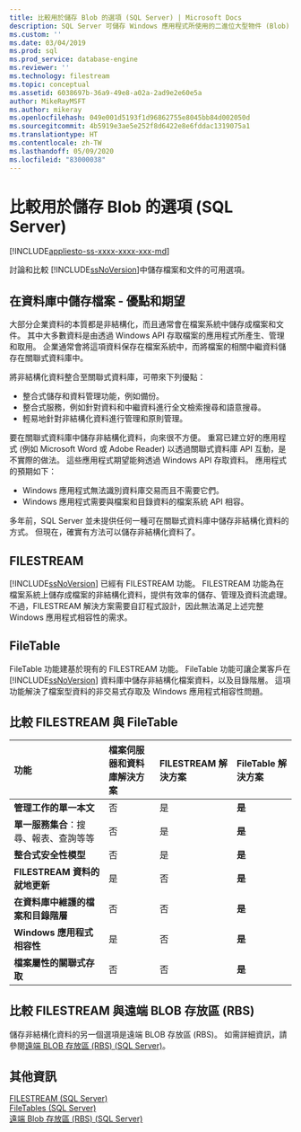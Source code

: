 ```yaml
---
title: 比較用於儲存 Blob 的選項 (SQL Server) | Microsoft Docs
description: SQL Server 可儲存 Windows 應用程式所使用的二進位大型物件 (Blob) 資料。 比較此關聯式資料庫中用於儲存非結構化資料的選項。
ms.custom: ''
ms.date: 03/04/2019
ms.prod: sql
ms.prod_service: database-engine
ms.reviewer: ''
ms.technology: filestream
ms.topic: conceptual
ms.assetid: 6038697b-36a9-49e8-a02a-2ad9e2e60e5a
author: MikeRayMSFT
ms.author: mikeray
ms.openlocfilehash: 049e001d5193f1d96862755e8045bb84d002050d
ms.sourcegitcommit: 4b5919e3ae5e252f8d6422e8e6fddac1319075a1
ms.translationtype: HT
ms.contentlocale: zh-TW
ms.lasthandoff: 05/09/2020
ms.locfileid: "83000038"
---
```

# <a name="compare-options-for-storing-blobs-sql-server"></a>比較用於儲存 Blob 的選項 (SQL Server)

[!INCLUDE[appliesto-ss-xxxx-xxxx-xxx-md](../../includes/appliesto-ss-xxxx-xxxx-xxx-md.md)]

討論和比較 [!INCLUDE[ssNoVersion](../../includes/ssnoversion-md.md)]中儲存檔案和文件的可用選項。

## <a name="storing-files-in-the-database---benefits-and-expectations"></a><a name="Expectations"></a> 在資料庫中儲存檔案 - 優點和期望

大部分企業資料的本質都是非結構化，而且通常會在檔案系統中儲存成檔案和文件。 其中大多數資料是由透過 Windows API 存取檔案的應用程式所產生、管理和取用。 企業通常會將這項資料保存在檔案系統中，而將檔案的相關中繼資料儲存在關聯式資料庫中。

將非結構化資料整合至關聯式資料庫，可帶來下列優點：

- 整合式儲存和資料管理功能，例如備份。
- 整合式服務，例如針對資料和中繼資料進行全文檢索搜尋和語意搜尋。
- 輕易地針對非結構化資料進行管理和原則管理。

要在關聯式資料庫中儲存非結構化資料，向來很不方便。 重寫已建立好的應用程式 (例如 Microsoft Word 或 Adobe Reader) 以透過關聯式資料庫 API 互動，是不實際的做法。 這些應用程式期望能夠透過 Windows API 存取資料。 應用程式的預期如下：

- Windows 應用程式無法識別資料庫交易而且不需要它們。
- Windows 應用程式需要與檔案和目錄資料的檔案系統 API 相容。

多年前，SQL Server 並未提供任何一種可在關聯式資料庫中儲存非結構化資料的方式。 但現在，確實有方法可以儲存非結構化資料了。

## <a name="filestream"></a><a name="Filestream"></a> FILESTREAM

[!INCLUDE[ssNoVersion](../../includes/ssnoversion-md.md)] 已經有 FILESTREAM 功能。 FILESTREAM 功能為在檔案系統上儲存成檔案的非結構化資料，提供有效率的儲存、管理及資料流處理。 不過，FILESTREAM 解決方案需要自訂程式設計，因此無法滿足上述完整 Windows 應用程式相容性的需求。

## <a name="filetables"></a><a name="FileTables"></a> FileTable

FileTable 功能建基於現有的 FILESTREAM 功能。 FileTable 功能可讓企業客戶在 [!INCLUDE[ssNoVersion](../../includes/ssnoversion-md.md)] 資料庫中儲存非結構化檔案資料，以及目錄階層。 這項功能解決了檔案型資料的非交易式存取及 Windows 應用程式相容性問題。

## <a name="comparing-filestream-and-filetable"></a><a name="CompareFileTable"></a> 比較 FILESTREAM 與 FileTable

|功能|檔案伺服器和資料庫解決方案|FILESTREAM 解決方案|FileTable 解決方案|
|:------|:--------------------------------|:------------------|:-----------------|
|**管理工作的單一本文**|否|是|**是**|
|**單一服務集合**：搜尋、報表、查詢等等|否|是|**是**|
|**整合式安全性模型**|否|是|**是**|
|**FILESTREAM 資料的就地更新**|是|否|**是**|
|**在資料庫中維護的檔案和目錄階層**|否|否|**是**|
|**Windows 應用程式相容性**|是|否|**是**|
|**檔案屬性的關聯式存取**|否|否|**是**|

## <a name="comparing-filestream-and-remote-blob-store-rbs"></a><a name="CompareRBS"></a> 比較 FILESTREAM 與遠端 BLOB 存放區 (RBS)

儲存非結構化資料的另一個選項是遠端 BLOB 存放區 (RBS)。 如需詳細資訊，請參閱[遠端 BLOB 存放區 (RBS) (SQL Server)](remote-blob-store-rbs-sql-server.md)。

## <a name="more-information"></a><a name="more"></a> 其他資訊

[FILESTREAM &#40;SQL Server&#41;](../../relational-databases/blob/filestream-sql-server.md)  
[FileTables &#40;SQL Server&#41;](../../relational-databases/blob/filetables-sql-server.md)  
[遠端 Blob 存放區 &#40;RBS&#41; &#40;SQL Server&#41;](../../relational-databases/blob/remote-blob-store-rbs-sql-server.md)
